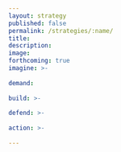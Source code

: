 ```yaml
---
layout: strategy
published: false
permalink: /strategies/:name/
title: 
description:
image:
forthcoming: true
imagine: >-
  
demand: 
  
build: >-
  
defend: >-
  
action: >-
  
---
```

